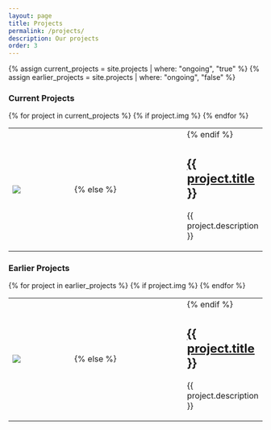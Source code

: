 ```yaml
---
layout: page
title: Projects
permalink: /projects/
description: Our projects
order: 3
---
```


{% assign current_projects = site.projects | where: "ongoing", "true" %}
{% assign earlier_projects = site.projects | where: "ongoing", "false" %}

### Current Projects
<table class="project-list">
<colgroup>
<col width="35%" />
<col width="65%" />
</colgroup>
	<tbody>
	{% for project in current_projects %}
	<tr class="project-item">
		{% if project.img %}
			<td class="project-image">
			<img class="thumbnail" src="{{ project.img | prepend: site.baseurl | prepend: site.url }}"/>
			</td>
			<td>
		{% else %}
			<td colspan="2">
		{% endif %}
   	<h2 class="project-title"><a href="{{ project.url | prepend: site.baseurl | prepend: site.url }}">{{ project.title }}</a></h2>
	<p>{{ project.description }}</p>
	</td>
	</tr>
	{% endfor %}
	</tbody>
</table>


### Earlier Projects

<table class="project-list">
<colgroup>
<col width="35%" />
<col width="65%" />
</colgroup>
	<tbody>
	{% for project in earlier_projects %}
	<tr class="project-item">
		{% if project.img %}
			<td class="project-image">
			<img class="thumbnail" src="{{ project.img | prepend: site.baseurl | prepend: site.url }}"/>
			</td>
			<td>
		{% else %}
			<td colspan="2">
		{% endif %}
   	<h2 class="project-title"><a href="{{ project.url | prepend: site.baseurl | prepend: site.url }}">{{ project.title }}</a></h2>
	<p>{{ project.description }}</p>
	</td>
	</tr>
	{% endfor %}
	</tbody>
</table>


